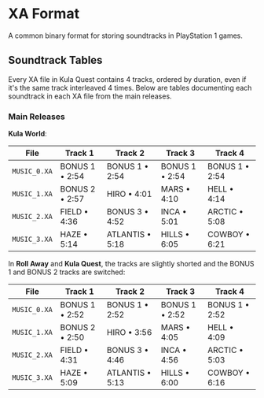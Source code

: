 # XA Format

A common binary format for storing soundtracks in PlayStation 1 games.

## Soundtrack Tables

Every XA file in Kula Quest contains 4 tracks, ordered by duration, even if it's the same track interleaved 4 times.
Below are tables documenting each soundtrack in each XA file from the main releases.

### Main Releases

**Kula World**:

| File         | Track 1        | Track 2         | Track 3        | Track 4        |
| ------------ | -------------- | --------------- | -------------- | -------------- |
| `MUSIC_0.XA` | BONUS 1 • 2:54 | BONUS 1 • 2:54  | BONUS 1 • 2:54 | BONUS 1 • 2:54 |
| `MUSIC_1.XA` | BONUS 2 • 2:57 | HIRO • 4:01     | MARS • 4:10    | HELL • 4:14    |
| `MUSIC_2.XA` | FIELD • 4:36   | BONUS 3 • 4:52  | INCA • 5:01    | ARCTIC • 5:08  |
| `MUSIC_3.XA` | HAZE • 5:14    | ATLANTIS • 5:18 | HILLS • 6:05   | COWBOY • 6:21  |

In **Roll Away** and **Kula Quest**, the tracks are slightly shorted and the BONUS 1 and BONUS 2 tracks are switched:

| File         | Track 1        | Track 2         | Track 3        | Track 4        |
| ------------ | -------------- | --------------- | -------------- | -------------- |
| `MUSIC_0.XA` | BONUS 1 • 2:52 | BONUS 1 • 2:52  | BONUS 1 • 2:52 | BONUS 1 • 2:52 |
| `MUSIC_1.XA` | BONUS 2 • 2:50 | HIRO • 3:56     | MARS • 4:05    | HELL • 4:09    |
| `MUSIC_2.XA` | FIELD • 4:31   | BONUS 3 • 4:46  | INCA • 4:56    | ARCTIC • 5:03  |
| `MUSIC_3.XA` | HAZE • 5:09    | ATLANTIS • 5:13 | HILLS • 6:00   | COWBOY • 6:16  |

